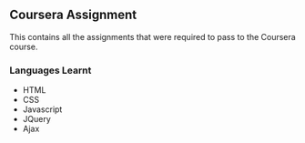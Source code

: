 ## Coursera Assignment

This contains all the assignments that were required to pass to the Coursera course.

### Languages Learnt
- HTML
- CSS
- Javascript
- JQuery
- Ajax

